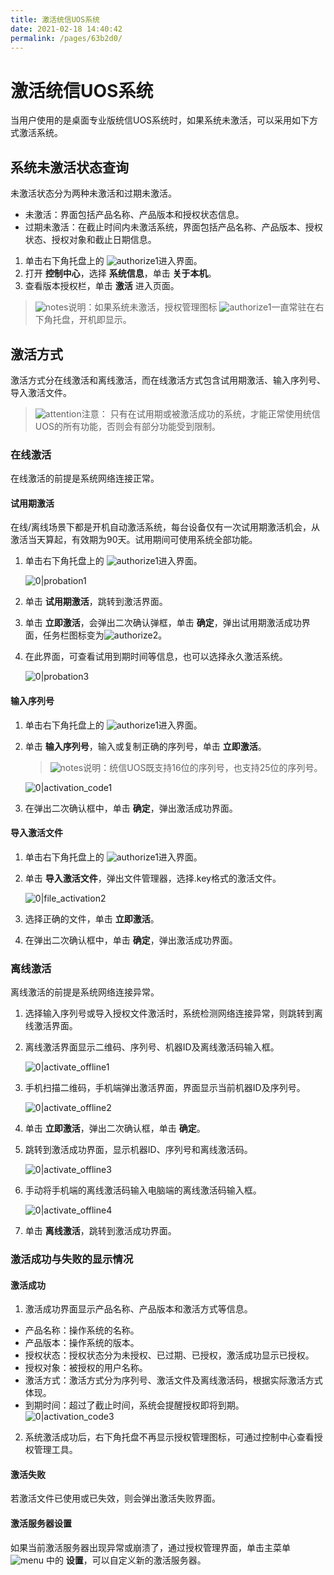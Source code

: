 ```yaml
---
title: 激活统信UOS系统
date: 2021-02-18 14:40:42
permalink: /pages/63b2d0/
---
```

# 激活统信UOS系统

当用户使用的是桌面专业版统信UOS系统时，如果系统未激活，可以采用如下方式激活系统。

## 系统未激活状态查询

未激活状态分为两种未激活和过期未激活。
- 未激活：界面包括产品名称、产品版本和授权状态信息。
- 过期未激活：在截止时间内未激活系统，界面包括产品名称、产品版本、授权状态、授权对象和截止日期信息。

1. 单击右下角托盘上的 ![authorize1](./icon/authorize1.svg)进入界面。
2. 打开 **控制中心**，选择 **系统信息**，单击 **关于本机**。
3. 查看版本授权栏，单击 **激活** 进入页面。

> ![notes](./icon/notes.svg)说明：如果系统未激活，授权管理图标 ![authorize1](./icon/authorize1.svg)一直常驻在右下角托盘，开机即显示。

## 激活方式

激活方式分在线激活和离线激活，而在线激活方式包含试用期激活、输入序列号、导入激活文件。

> ![attention](./icon/attention.svg)注意： 只有在试用期或被激活成功的系统，才能正常使用统信UOS的所有功能，否则会有部分功能受到限制。

### **在线激活**

在线激活的前提是系统网络连接正常。

#### 试用期激活

在线/离线场景下都是开机自动激活系统，每台设备仅有一次试用期激活机会，从激活当天算起，有效期为90天。试用期间可使用系统全部功能。

1. 单击右下角托盘上的 ![authorize1](./icon/authorize1.svg)进入界面。

   ![0|probation1](./fig/probation1.png)

2. 单击 **试用期激活**，跳转到激活界面。

3. 单击 **立即激活**，会弹出二次确认弹框，单击 **确定**，弹出试用期激活成功界面，任务栏图标变为![authorize2](./icon/authorize2.svg)。

4. 在此界面，可查看试用到期时间等信息，也可以选择永久激活系统。

   ![0|probation3](./fig/probation3.png)

#### 输入序列号

1. 单击右下角托盘上的 ![authorize1](./icon/authorize1.svg)进入界面。

2. 单击 **输入序列号**，输入或复制正确的序列号，单击 **立即激活**。
   > ![notes](./icon/notes.svg)说明：统信UOS既支持16位的序列号，也支持25位的序列号。

   ![0|activation_code1](./fig/activation_code1.png)

3. 在弹出二次确认框中，单击 **确定**，弹出激活成功界面。

#### 导入激活文件

1. 单击右下角托盘上的 ![authorize1](./icon/authorize1.svg)进入界面。

2. 单击 **导入激活文件**，弹出文件管理器，选择.key格式的激活文件。

   ![0|file_activation2](./fig/activation_via_file2.png)

3. 选择正确的文件，单击 **立即激活**。

4. 在弹出二次确认框中，单击 **确定**，弹出激活成功界面。

### **离线激活**

离线激活的前提是系统网络连接异常。

1. 选择输入序列号或导入授权文件激活时，系统检测网络连接异常，则跳转到离线激活界面。

2. 离线激活界面显示二维码、序列号、机器ID及离线激活码输入框。

   ![0|activate_offline1](./fig/activation_offline1.png)

3. 手机扫描二维码，手机端弹出激活界面，界面显示当前机器ID及序列号。

   ![0|activate_offline2](./fig/activate_offline2.png)

4. 单击 **立即激活**，弹出二次确认框，单击 **确定**。

5. 跳转到激活成功界面，显示机器ID、序列号和离线激活码。

   ![0|activate_offline3](./fig/activate_offline3.png)

6. 手动将手机端的离线激活码输入电脑端的离线激活码输入框。

   ![0|activate_offline4](./fig/activation_offline4.png)

7. 单击 **离线激活**，跳转到激活成功界面。

### 激活成功与失败的显示情况

#### 激活成功

1. 激活成功界面显示产品名称、产品版本和激活方式等信息。
 - 产品名称：操作系统的名称。
 - 产品版本：操作系统的版本。
 - 授权状态：授权状态分为未授权、已过期、已授权，激活成功显示已授权。
 - 授权对象：被授权的用户名称。
 - 激活方式：激活方式分为序列号、激活文件及离线激活码，根据实际激活方式体现。
 - 到期时间：超过了截止时间，系统会提醒授权即将到期。
![0|activation_code3](./fig/activation_code3.png)
2. 系统激活成功后，右下角托盘不再显示授权管理图标，可通过控制中心查看授权管理工具。

#### 激活失败

若激活文件已使用或已失效，则会弹出激活失败界面。

#### 激活服务器设置

如果当前激活服务器出现异常或崩溃了，通过授权管理界面，单击主菜单 ![menu](./icon/icon_menu.svg) 中的 **设置**，可以自定义新的激活服务器。